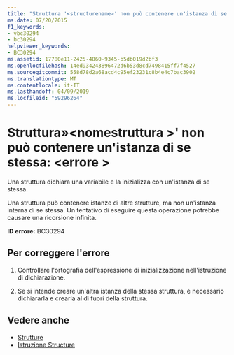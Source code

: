 ```yaml
---
title: "Struttura '<structurename>' non può contenere un'istanza di se stessa: <error>"
ms.date: 07/20/2015
f1_keywords:
- vbc30294
- bc30294
helpviewer_keywords:
- BC30294
ms.assetid: 17780e11-2425-4860-9345-b5db019d2bf3
ms.openlocfilehash: 14ed934243896472d6b53d8cd7498415ff7f4527
ms.sourcegitcommit: 558d78d2a68acd4c95ef23231c8b4e4c7bac3902
ms.translationtype: MT
ms.contentlocale: it-IT
ms.lasthandoff: 04/09/2019
ms.locfileid: "59296264"
---
```

# <a name="structure-structurename-cannot-contain-an-instance-of-itself-error"></a>Struttura»\<nomestruttura >' non può contenere un'istanza di se stessa: \<errore >
Una struttura dichiara una variabile e la inizializza con un'istanza di se stessa.  
  
 Una struttura può contenere istanze di altre strutture, ma non un'istanza interna di se stessa. Un tentativo di eseguire questa operazione potrebbe causare una ricorsione infinita.  
  
 **ID errore:** BC30294  
  
## <a name="to-correct-this-error"></a>Per correggere l'errore  
  
1. Controllare l'ortografia dell'espressione di inizializzazione nell'istruzione di dichiarazione.  
  
2. Se si intende creare un'altra istanza della stessa struttura, è necessario dichiararla e crearla al di fuori della struttura.  
  
## <a name="see-also"></a>Vedere anche

- [Strutture](../../visual-basic/programming-guide/language-features/data-types/structures.md)
- [Istruzione Structure](../../visual-basic/language-reference/statements/structure-statement.md)
